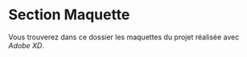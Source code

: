 # Section Maquette

Vous trouverez dans ce dossier les maquettes du projet réalisée avec *Adobe XD*.